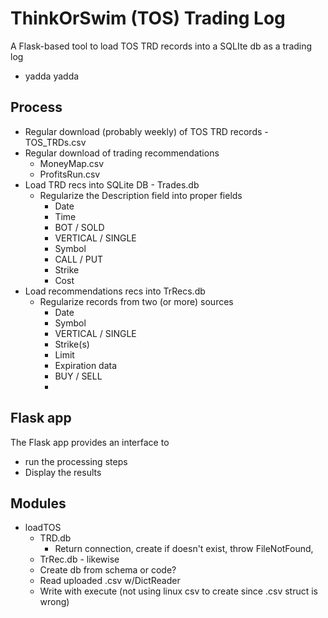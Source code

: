 # ThinkOrSwim (TOS) Trading Log
 A Flask-based tool to load TOS TRD records into a SQLIte db as a trading log
  - yadda yadda

## Process
  - Regular download  (probably weekly) of TOS TRD records - TOS_TRDs.csv
  - Regular download of trading recommendations
      -  MoneyMap.csv
      -  ProfitsRun.csv
  - Load TRD recs into SQLite DB - Trades.db
    - Regularize the Description field into proper fields
      - Date
      - Time
      - BOT / SOLD
      - VERTICAL /  SINGLE
      - Symbol
      - CALL / PUT
      - Strike
      - Cost
  - Load recommendations recs into TrRecs.db
    - Regularize records from two (or more) sources
      - Date
      - Symbol
      - VERTICAL / SINGLE
      - Strike(s)
      - Limit
      - Expiration data
      - BUY / SELL
      -
## Flask app
The Flask app provides an interface to
  - run the processing steps
  - Display the results

## Modules
  - loadTOS
    - TRD.db
      - Return connection, create if doesn't exist, throw FileNotFound,
    - TrRec.db - likewise
    - Create db from schema or code?
    - Read uploaded .csv w/DictReader
    - Write with execute (not using linux csv to create since .csv struct is wrong)
